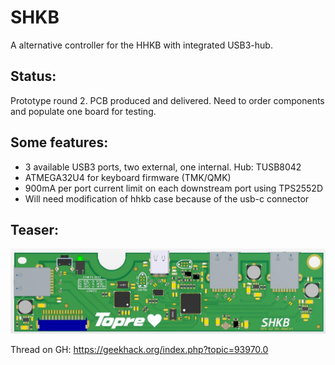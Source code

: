 # SHKB
A alternative controller for the HHKB with integrated USB3-hub.

## Status:
Prototype round 2. PCB produced and delivered. Need to order components and populate one board for testing.

## Some features:
- 3 available USB3 ports, two external, one internal. Hub: TUSB8042
- ATMEGA32U4 for keyboard firmware (TMK/QMK)
- 900mA per port current limit on each downstream port using TPS2552D
- Will need modification of hhkb case because of the usb-c connector

## Teaser: 
![alt text](./readme-images/altium-3d.jpg "Altium 3D")

Thread on GH: https://geekhack.org/index.php?topic=93970.0
